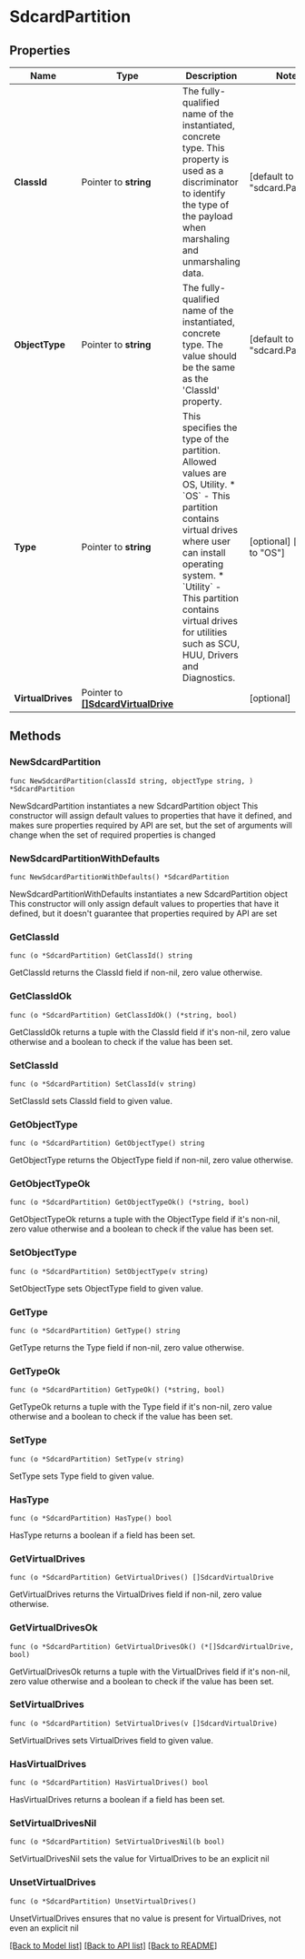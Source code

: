 # SdcardPartition

## Properties

Name | Type | Description | Notes
------------ | ------------- | ------------- | -------------
**ClassId** | Pointer to **string** | The fully-qualified name of the instantiated, concrete type. This property is used as a discriminator to identify the type of the payload when marshaling and unmarshaling data. | [default to "sdcard.Partition"]
**ObjectType** | Pointer to **string** | The fully-qualified name of the instantiated, concrete type. The value should be the same as the &#39;ClassId&#39; property. | [default to "sdcard.Partition"]
**Type** | Pointer to **string** | This specifies the type of the partition. Allowed values are OS, Utility. * &#x60;OS&#x60; - This partition contains virtual drives where user can install operating system. * &#x60;Utility&#x60; - This partition contains virtual drives for utilities such as SCU, HUU, Drivers and Diagnostics. | [optional] [default to "OS"]
**VirtualDrives** | Pointer to [**[]SdcardVirtualDrive**](SdcardVirtualDrive.md) |  | [optional] 

## Methods

### NewSdcardPartition

`func NewSdcardPartition(classId string, objectType string, ) *SdcardPartition`

NewSdcardPartition instantiates a new SdcardPartition object
This constructor will assign default values to properties that have it defined,
and makes sure properties required by API are set, but the set of arguments
will change when the set of required properties is changed

### NewSdcardPartitionWithDefaults

`func NewSdcardPartitionWithDefaults() *SdcardPartition`

NewSdcardPartitionWithDefaults instantiates a new SdcardPartition object
This constructor will only assign default values to properties that have it defined,
but it doesn't guarantee that properties required by API are set

### GetClassId

`func (o *SdcardPartition) GetClassId() string`

GetClassId returns the ClassId field if non-nil, zero value otherwise.

### GetClassIdOk

`func (o *SdcardPartition) GetClassIdOk() (*string, bool)`

GetClassIdOk returns a tuple with the ClassId field if it's non-nil, zero value otherwise
and a boolean to check if the value has been set.

### SetClassId

`func (o *SdcardPartition) SetClassId(v string)`

SetClassId sets ClassId field to given value.


### GetObjectType

`func (o *SdcardPartition) GetObjectType() string`

GetObjectType returns the ObjectType field if non-nil, zero value otherwise.

### GetObjectTypeOk

`func (o *SdcardPartition) GetObjectTypeOk() (*string, bool)`

GetObjectTypeOk returns a tuple with the ObjectType field if it's non-nil, zero value otherwise
and a boolean to check if the value has been set.

### SetObjectType

`func (o *SdcardPartition) SetObjectType(v string)`

SetObjectType sets ObjectType field to given value.


### GetType

`func (o *SdcardPartition) GetType() string`

GetType returns the Type field if non-nil, zero value otherwise.

### GetTypeOk

`func (o *SdcardPartition) GetTypeOk() (*string, bool)`

GetTypeOk returns a tuple with the Type field if it's non-nil, zero value otherwise
and a boolean to check if the value has been set.

### SetType

`func (o *SdcardPartition) SetType(v string)`

SetType sets Type field to given value.

### HasType

`func (o *SdcardPartition) HasType() bool`

HasType returns a boolean if a field has been set.

### GetVirtualDrives

`func (o *SdcardPartition) GetVirtualDrives() []SdcardVirtualDrive`

GetVirtualDrives returns the VirtualDrives field if non-nil, zero value otherwise.

### GetVirtualDrivesOk

`func (o *SdcardPartition) GetVirtualDrivesOk() (*[]SdcardVirtualDrive, bool)`

GetVirtualDrivesOk returns a tuple with the VirtualDrives field if it's non-nil, zero value otherwise
and a boolean to check if the value has been set.

### SetVirtualDrives

`func (o *SdcardPartition) SetVirtualDrives(v []SdcardVirtualDrive)`

SetVirtualDrives sets VirtualDrives field to given value.

### HasVirtualDrives

`func (o *SdcardPartition) HasVirtualDrives() bool`

HasVirtualDrives returns a boolean if a field has been set.

### SetVirtualDrivesNil

`func (o *SdcardPartition) SetVirtualDrivesNil(b bool)`

 SetVirtualDrivesNil sets the value for VirtualDrives to be an explicit nil

### UnsetVirtualDrives
`func (o *SdcardPartition) UnsetVirtualDrives()`

UnsetVirtualDrives ensures that no value is present for VirtualDrives, not even an explicit nil

[[Back to Model list]](../README.md#documentation-for-models) [[Back to API list]](../README.md#documentation-for-api-endpoints) [[Back to README]](../README.md)


